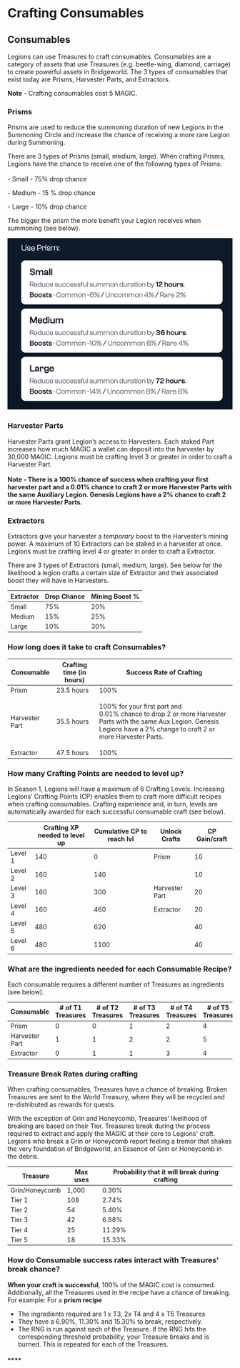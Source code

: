 # Crafting Consumables

## Consumables

Legions can use Treasures to craft consumables. Consumables are a category of assets that use Treasures (e.g. beetle-wing, diamond, carriage) to create powerful assets in Bridgeworld. The 3 types of consumables that exist today are Prisms, Harvester Parts, and Extractors.&#x20;

**Note** - Crafting consumables cost 5 MAGIC.

### Prisms

Prisms are used to reduce the summoning duration of new Legions in the Summoning Circle and increase the chance of receiving a more rare Legion during Summoning.&#x20;

There are 3 types of Prisms (small, medium, large). When crafting Prisms, Legions have the chance to receive one  of the following types of Prisms: \
\
&#x20;    \- Small - 75% drop chance

&#x20;    \- Medium - 15 % drop chance

&#x20;    \- Large - 10% drop chance

The bigger the prism the more benefit your Legion receives when summoning (see below).&#x20;

![](<../../../.gitbook/assets/Screen Shot 2022-08-08 at 7.29.31 PM.png>)

### Harvester Parts

Harvester Parts grant Legion’s access to Harvesters. Each staked Part increases how much MAGIC a wallet can deposit into the harvester by 30,000 MAGIC. Legions must be crafting level 3 or greater in order to craft a Harvester Part.\
\
**Note - There is a 100% chance of success when crafting your first harvester part and a 0.01% chance to craft 2 or more Harvester Parts with the same Auxiliary Legion. Genesis Legions have a 2% chance to craft 2 or more Harvester Parts.**&#x20;

### Extractors

Extractors give your harvester a _temporary_ boost to the Harvester’s mining power. A maximum of 10 Extractors can be staked in a harvester at once. Legions must be crafting level 4 or greater in order to craft a Extractor.

There are 3 types of Extractors (small, medium, large). See below for the likelihood a legion crafts a certain size of Extractor and their associated boost they will have in Harvesters. &#x20;

| Extractor | Drop Chance | Mining Boost % |
| --------- | ----------- | -------------- |
| Small     | 75%         | 20%            |
| Medium    | 15%         | 25%            |
| Large     | 10%         | 30%            |

### How long does it take to craft Consumables?

| Consumable     | Crafting time (in hours) | Success Rate of Crafting                                                                                                                                                              |
| -------------- | ------------------------ | ------------------------------------------------------------------------------------------------------------------------------------------------------------------------------------- |
| Prism          | 23.5 hours               | 100%                                                                                                                                                                                  |
| Harvester Part | 35.5 hours               | <p>100% for your first part and<br>0.01% chance to drop 2 or more Harvester Parts with the same Aux Legion. Genesis Legions have a 2% change to craft 2 or more Harvester Parts. </p> |
| Extractor      | 47.5 hours               | 100%                                                                                                                                                                                  |

### **How many Crafting Points are needed to level up?**

In Season 1, Legions will have a maximum of 6 Crafting Levels. Increasing Legions’ Crafting Points (CP) enables them to craft more difficult recipes when crafting consumables. Crafting experience and, in turn, levels are automatically awarded for each successful consumable craft (see below).

|         | Crafting XP needed to level up | Cumulative CP to reach lvl | Unlock Crafts  | CP Gain/craft |
| ------- | ------------------------------ | -------------------------- | -------------- | ------------- |
| Level 1 | 140                            | 0                          | Prism          | 10            |
| Level 2 | 160                            | 140                        |                | 10            |
| Level 3 | 160                            | 300                        | Harvester Part | 20            |
| Level 4 | 160                            | 460                        | Extractor      | 20            |
| Level 5 | 480                            | 620                        |                | 40            |
| Level 6 | 480                            | 1100                       |                | 40            |

### **What are the ingredients needed for each Consumable Recipe?**

Each consumable requires a different number of  Treasures as ingredients (see below).&#x20;

| Consumable     | # of T1 Treasures | # of T2 Treasures | # of T3 Treasures | # of T4 Treasures | # of T5 Treasures |
| -------------- | ----------------- | ----------------- | ----------------- | ----------------- | ----------------- |
| Prism          | 0                 | 0                 | 1                 | 2                 | 4                 |
| Harvester Part | 1                 | 1                 | 2                 | 2                 | 5                 |
| Extractor      | 0                 | 1                 | 1                 | 3                 | 4                 |



### **Treasure Break Rates during crafting**

When crafting consumables, Treasures have a chance of breaking. Broken Treasures are sent to the World Treasury, where they will be recycled and re-distributed as rewards for quests.

With the exception of Grin and Honeycomb, Treasures’ likelihood of breaking are based on their Tier. Treasures break during the process required to extract and apply the MAGIC at their core to Legions' craft. Legions who break a Grin or Honeycomb report feeling a tremor that shakes the very foundation of Bridgeworld, an Essence of Grin or Honeycomb in the debris.

| Treasure       | Max uses | Probability that it will break during crafting |
| -------------- | -------- | ---------------------------------------------- |
| Grin/Honeycomb | 1,000    | 0.30%                                          |
| Tier 1         | 108      | 2.74%                                          |
| Tier 2         | 54       | 5.40%                                          |
| Tier 3         | 42       | 6.88%                                          |
| Tier 4         | 25       | 11.29%                                         |
| Tier 5         | 18       | 15.33%                                         |

### **How do Consumable success rates interact with Treasures’ break chance?**

**When your craft is successful**, 100% of the MAGIC cost is consumed. Additionally, all the Treasures used in the recipe have a chance of breaking. For example: For a **prism recipe**

* The ingredients required are 1 x T3, 2x T4 and 4 x T5 Treasures
* They have a 6.90%, 11.30% and 15.30% to break, respectively.
* The RNG is run against each of the Treasure. If the RNG hits the corresponding threshold probability, your Treasure breaks and is burned. This is repeated for each of the Treasures.



#### ****
